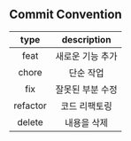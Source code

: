 ## Commit Convention
| type     | description                                     |
| :------: | :---------------------------------------------: |
| feat     | 새로운 기능 추가 |
| chore    | 단순 작업 |
| fix      | 잘못된 부분 수정          |
| refactor | 코드 리팩토링            |
| delete   | 내용을 삭제                 |
